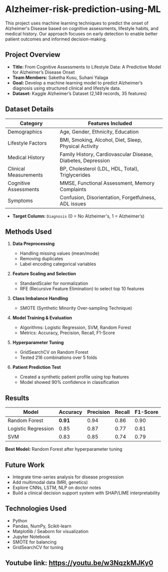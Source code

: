 # Alzheimer-risk-prediction-using-ML
This project uses machine learning techniques to predict the onset of Alzheimer's Disease based on cognitive assessments, lifestyle habits, and medical history. Our approach focuses on early detection to enable better patient outcomes and informed decision-making.

##  Project Overview

- **Title:** From Cognitive Assessments to Lifestyle Data: A Predictive Model for Alzheimer’s Disease Onset
- **Team Members:** Saketha Kusu, Suhani Yalaga
- **Goal:** Develop a machine learning model to predict Alzheimer’s diagnosis using structured clinical and lifestyle data.
- **Dataset:** Kaggle Alzheimer’s Dataset (2,149 records, 35 features)

##  Dataset Details

| Category            | Features Included |
|---------------------|------------------|
| Demographics        | Age, Gender, Ethnicity, Education |
| Lifestyle Factors   | BMI, Smoking, Alcohol, Diet, Sleep, Physical Activity |
| Medical History     | Family History, Cardiovascular Disease, Diabetes, Depression |
| Clinical Measurements | BP, Cholesterol (LDL, HDL, Total), Triglycerides |
| Cognitive Assessments | MMSE, Functional Assessment, Memory Complaints |
| Symptoms            | Confusion, Disorientation, Forgetfulness, ADL issues |

- **Target Column:** `Diagnosis` (0 = No Alzheimer's, 1 = Alzheimer’s)
## Methods Used

1. **Data Preprocessing**
   - Handling missing values (mean/mode)
   - Removing duplicates
   - Label encoding categorical variables

2. **Feature Scaling and Selection**
   - StandardScaler for normalization
   - RFE (Recursive Feature Elimination) to select top 10 features

3. **Class Imbalance Handling**
   - SMOTE (Synthetic Minority Over-sampling Technique)

4. **Model Training & Evaluation**
   - Algorithms: Logistic Regression, SVM, Random Forest
   - Metrics: Accuracy, Precision, Recall, F1-Score

5. **Hyperparameter Tuning**
   - GridSearchCV on Random Forest
   - Tested 216 combinations over 5 folds

6. **Patient Prediction Test**
   - Created a synthetic patient profile using top features
   - Model showed 90% confidence in classification

## Results

| Model               | Accuracy | Precision | Recall | F1-Score |
|--------------------|----------|-----------|--------|----------|
| Random Forest       | **0.91** | 0.94      | 0.86   | 0.90     |
| Logistic Regression | 0.85     | 0.87      | 0.77   | 0.81     |
| SVM                 | 0.83     | 0.85      | 0.74   | 0.79     |

**Best Model:** Random Forest after hyperparameter tuning

##  Future Work

- Integrate time-series analysis for disease progression
- Add multimodal data (MRI, genetics)
- Explore CNNs, LSTM, NLP on doctor notes
- Build a clinical decision support system with SHAP/LIME interpretability

## Technologies Used

- Python
- Pandas, NumPy, Scikit-learn
- Matplotlib / Seaborn for visualization
- Jupyter Notebook
- SMOTE for balancing
- GridSearchCV for tuning

## Youtube link:  https://youtu.be/w3NqzkMJKy0
